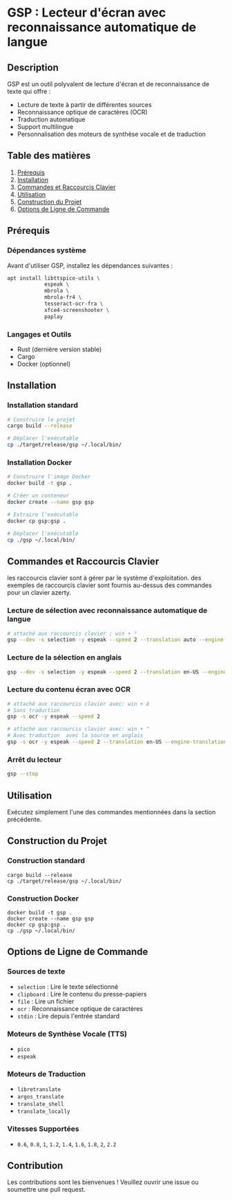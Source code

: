 # GSP : Lecteur d'écran avec reconnaissance automatique de langue

## Description

GSP est un outil polyvalent de lecture d'écran et de reconnaissance de texte qui offre :

- Lecture de texte à partir de différentes sources
- Reconnaissance optique de caractères (OCR)
- Traduction automatique
- Support multilingue
- Personnalisation des moteurs de synthèse vocale et de traduction

## Table des matières

1. [Prérequis](#prérequis)
2. [Installation](#installation)
3. [Commandes et Raccourcis Clavier](#commandes-et-raccourcis-clavier)
4. [Utilisation](#utilisation)
5. [Construction du Projet](#construction-du-projet)
6. [Options de Ligne de Commande](#options-de-ligne-de-commande)

## Prérequis

### Dépendances système

Avant d'utiliser GSP, installez les dépendances suivantes :

```bash
apt install libttspico-utils \
            espeak \
            mbrola \
            mbrola-fr4 \
            tesseract-ocr-fra \
            xfce4-screenshooter \
            paplay
```

### Langages et Outils

- Rust (dernière version stable)
- Cargo
- Docker (optionnel)

## Installation

### Installation standard

```bash
# Construire le projet
cargo build --release

# Déplacer l'exécutable
cp ./target/release/gsp ~/.local/bin/
```

### Installation Docker

```bash
# Construire l'image Docker
docker build -t gsp .

# Créer un conteneur
docker create --name gsp gsp

# Extraire l'exécutable
docker cp gsp:gsp .

# Déplacer l'exécutable
cp ./gsp ~/.local/bin/
```

## Commandes et Raccourcis Clavier

les raccourcis clavier sont à gérer par le système d'exploitation.
des exemples de raccourcis clavier sont fournis au-dessus des commandes pour un clavier azerty.

### Lecture de sélection avec reconnaissance automatique de langue

```bash
# attaché aux raccourcis clavier : win + ²
gsp --dev -s selection -y espeak --speed 2 --translation auto --engine-translation translate_locally
```

### Lecture de la sélection en anglais

```bash
gsp --dev -s selection -y espeak --speed 2 --translation en-US --engine-translation translate_locally
```

### Lecture du contenu écran avec OCR

```bash
# attaché aux raccourcis clavier avec: win + é
# Sans traduction
gsp -s ocr -y espeak --speed 2

# attaché aux raccourcis clavier avec: win + "
# Avec traduction  avec la source en anglais
gsp -s ocr -y espeak --speed 2 --translation en-US --engine-translation translate_locally
```

### Arrêt du lecteur

```bash
gsp --stop
```

## Utilisation

Exécutez simplement l'une des commandes mentionnées dans la section précédente.

## Construction du Projet

### Construction standard

```shell
cargo build --release
cp ./target/release/gsp ~/.local/bin/
```

### Construction Docker

```shell
docker build -t gsp .
docker create --name gsp gsp
docker cp gsp:gsp .
cp ./gsp ~/.local/bin/
```

## Options de Ligne de Commande

### Sources de texte

- `selection` : Lire le texte sélectionné
- `clipboard` : Lire le contenu du presse-papiers
- `file` : Lire un fichier
- `ocr` : Reconnaissance optique de caractères
- `stdin` : Lire depuis l'entrée standard

### Moteurs de Synthèse Vocale (TTS)

- `pico`
- `espeak`

### Moteurs de Traduction

- `libretranslate`
- `argos_translate`
- `translate_shell`
- `translate_locally`

### Vitesses Supportées

- `0.6`, `0.8`, `1`, `1.2`, `1.4`, `1.6`, `1.8`, `2`, `2.2`

## Contribution

Les contributions sont les bienvenues ! Veuillez ouvrir une issue ou soumettre une pull request.
